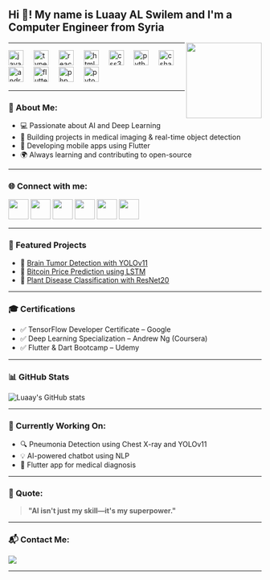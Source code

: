 <h2 align="left">Hi 👋! My name is Luaay AL Swilem and I'm a Computer Engineer from Syria</h2>

<img align="right" height="150" src="https://media.giphy.com/media/qgQUggAC3Pfv687qPC/giphy.gif" />

---

<div align="left">
  <img src="https://cdn.jsdelivr.net/gh/devicons/devicon/icons/javascript/javascript-original.svg" height="30" alt="javascript logo" />
  <img width="12" />
  <img src="https://cdn.jsdelivr.net/gh/devicons/devicon/icons/typescript/typescript-original.svg" height="30" alt="typescript logo" />
  <img width="12" />
  <img src="https://cdn.jsdelivr.net/gh/devicons/devicon/icons/react/react-original.svg" height="30" alt="react logo" />
  <img width="12" />
  <img src="https://cdn.jsdelivr.net/gh/devicons/devicon/icons/html5/html5-original.svg" height="30" alt="html5 logo" />
  <img width="12" />
  <img src="https://cdn.jsdelivr.net/gh/devicons/devicon/icons/css3/css3-original.svg" height="30" alt="css3 logo" />
  <img width="12" />
  <img src="https://cdn.jsdelivr.net/gh/devicons/devicon/icons/python/python-original.svg" height="30" alt="python logo" />
  <img width="12" />
  <img src="https://cdn.jsdelivr.net/gh/devicons/devicon/icons/csharp/csharp-original.svg" height="30" alt="csharp logo" />
  <img width="12" />
  <img src="https://cdn.jsdelivr.net/gh/devicons/devicon/icons/androidstudio/androidstudio-original.svg" height="30" alt="androidstudio logo" />
  <img width="12" />
  <img src="https://cdn.jsdelivr.net/gh/devicons/devicon/icons/flutter/flutter-original.svg" height="30" alt="flutter logo" />
  <img width="12" />
  <img src="https://cdn.jsdelivr.net/gh/devicons/devicon/icons/php/php-original.svg" height="30" alt="php logo" />
  <img width="12" />
  <img src="https://cdn.jsdelivr.net/gh/devicons/devicon/icons/pytorch/pytorch-original.svg" height="30" alt="pytorch logo" />
</div>

---

### 🧠 About Me:
- 💻 Passionate about AI and Deep Learning  
- 🤖 Building projects in medical imaging & real-time object detection  
- 📱 Developing mobile apps using Flutter  
- 🌍 Always learning and contributing to open-source  

---

### 🌐 Connect with me:
<div align="left">
  <a href="https://www.linkedin.com/in/luaay-alswilem-5901b2264/" target="_blank"><img src="https://raw.githubusercontent.com/maurodesouza/profile-readme-generator/master/src/assets/icons/social/linkedin/default.svg" width="40" /></a>
  <a href="https://twitter.com/YOUR_USERNAME" target="_blank"><img src="https://raw.githubusercontent.com/maurodesouza/profile-readme-generator/master/src/assets/icons/social/twitter/default.svg" width="40" /></a>
  <a href="https://discord.com/users/YOUR_ID" target="_blank"><img src="https://raw.githubusercontent.com/maurodesouza/profile-readme-generator/master/src/assets/icons/social/discord/default.svg" width="40" /></a>
  <a href="https://www.youtube.com/@YOUR_USERNAME" target="_blank"><img src="https://raw.githubusercontent.com/maurodesouza/profile-readme-generator/master/src/assets/icons/social/youtube/default.svg" width="40" /></a>
  <a href="https://www.instagram.com/YOUR_USERNAME" target="_blank"><img src="https://raw.githubusercontent.com/maurodesouza/profile-readme-generator/master/src/assets/icons/social/instagram/default.svg" width="40" /></a>
  <a href="mailto:youremail@gmail.com"><img src="https://raw.githubusercontent.com/maurodesouza/profile-readme-generator/master/src/assets/icons/social/gmail/default.svg" width="40" /></a>
</div>

---

### 📌 Featured Projects
- 🔬 [Brain Tumor Detection with YOLOv11](https://github.com/YOUR_USERNAME/project1)
- 💸 [Bitcoin Price Prediction using LSTM](https://github.com/YOUR_USERNAME/project2)
- 🌿 [Plant Disease Classification with ResNet20](https://github.com/YOUR_USERNAME/project3)

---

### 🎓 Certifications
- ✅ TensorFlow Developer Certificate – Google  
- ✅ Deep Learning Specialization – Andrew Ng (Coursera)  
- ✅ Flutter & Dart Bootcamp – Udemy

---

### 📊 GitHub Stats

![Luaay's GitHub stats](https://github-readme-stats.vercel.app/api?username=YOUR_USERNAME&show_icons=true&theme=tokyonight)

---

### 🔧 Currently Working On:
- 🔍 Pneumonia Detection using Chest X-ray and YOLOv11  
- 💡 AI-powered chatbot using NLP  
- 📱 Flutter app for medical diagnosis

---

### 💬 Quote:
> **"AI isn't just my skill—it's my superpower."**

---

### 📬 Contact Me:
<a href="mailto:youremail@gmail.com">
  <img src="https://img.shields.io/badge/Email-Contact%20Me-red?style=for-the-badge&logo=gmail" />
</a>

---


